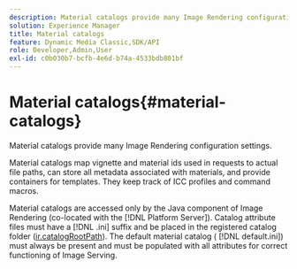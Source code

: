 ```yaml
---
description: Material catalogs provide many Image Rendering configuration settings.
solution: Experience Manager
title: Material catalogs
feature: Dynamic Media Classic,SDK/API
role: Developer,Admin,User
exl-id: c0b030b7-bcfb-4e6d-b74a-4533bdb801bf
---
```

# Material catalogs{#material-catalogs}

Material catalogs provide many Image Rendering configuration settings.

 Material catalogs map vignette and material ids used in requests to actual file paths, can store all metadata associated with materials, and provide containers for templates. They keep track of ICC profiles and command macros.

Material catalogs are accessed only by the Java component of Image Rendering (co-located with the [!DNL Platform Server]). Catalog attribute files must have a [!DNL .ini] suffix and be placed in the registered catalog folder ([ir.catalogRootPath](../../../../../../ir-api/server-admin/image-rendering-api-ref/c-ir-server-administration/c-ir-configuration-settings-reference/c-ir-catalog-folder.md#concept-1c1d308112054bb99e3895c3fb8ca5f7)). The default material catalog ( [!DNL default.ini]) must always be present and must be populated with all attributes for correct functioning of Image Serving.
